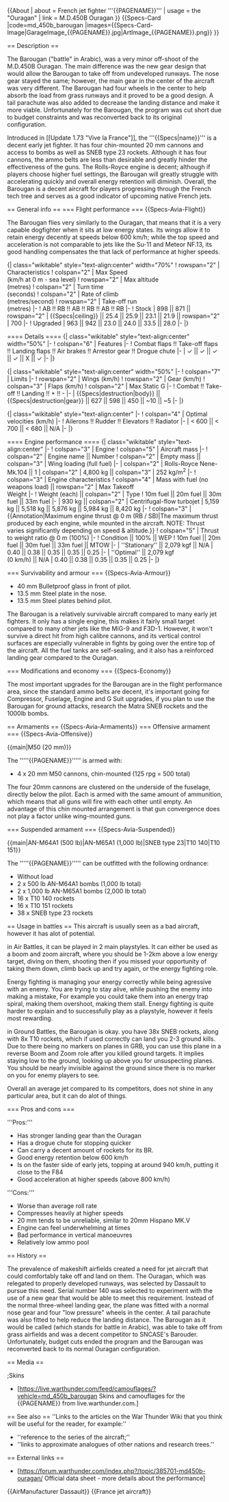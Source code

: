 {{About
| about = French jet fighter '''{{PAGENAME}}'''
| usage = the "Ouragan"
| link = M.D.450B Ouragan
}}
{{Specs-Card
|code=md_450b_barougan
|images={{Specs-Card-Image|GarageImage_{{PAGENAME}}.jpg|ArtImage_{{PAGENAME}}.png}}
}}

== Description ==
<!-- ''In the description, the first part should be about the history of and the creation and combat usage of the aircraft, as well as its key features. In the second part, tell the reader about the aircraft in the game. Insert a screenshot of the vehicle, so that if the novice player does not remember the vehicle by name, he will immediately understand what kind of vehicle the article is talking about.'' -->
The Barougan ("battle" in Arabic),  was a very minor off-shoot of the M.D.450B Ouragan. The main difference was the new gear design that would allow the Barougan to take off from undeveloped runways. The nose gear stayed the same; however, the main gear in the center of the aircraft was very different. The Barougan had four wheels in the center to help absorb the load from grass runways and it proved to be a good design. A tail parachute was also added to decrease the landing distance and make it more viable. Unfortunately for the Barougan, the program was cut short due to budget constraints and was reconverted back to its original configuration.

Introduced in [[Update 1.73 "Vive la France"]], the '''{{Specs|name}}''' is a decent early jet fighter. It has four chin-mounted 20 mm cannons and access to bombs as well as SNEB type 23 rockets. Although it has four cannons, the ammo belts are less than desirable and greatly hinder the effectiveness of the guns. The Rolls-Royce engine is decent; although if players choose higher fuel settings, the Barougan will greatly struggle with accelerating quickly and overall energy retention will diminish. Overall, the Barougan is a decent aircraft for players progressing through the French tech tree and serves as a good indicator of upcoming native French jets.

== General info ==
=== Flight performance ===
{{Specs-Avia-Flight}}
<!-- ''Describe how the aircraft behaves in the air. Speed, manoeuvrability, acceleration and allowable loads - these are the most important characteristics of the vehicle.'' -->
The Barougan flies very similarly to the Ouragan, that means that it is a very capable dogfighter when it sits at low energy states. Its wings allow it to retain energy decently at speeds below 600 km/h; while the top speed and acceleration is not comparable to jets like the Su-11 and Meteor NF.13, its good handling compensates the that lack of performance at higher speeds.

{| class="wikitable" style="text-align:center" width="70%"
! rowspan="2" | Characteristics
! colspan="2" | Max Speed<br>(km/h at 0 m - sea level)
! rowspan="2" | Max altitude<br>(metres)
! colspan="2" | Turn time<br>(seconds)
! colspan="2" | Rate of climb<br>(metres/second)
! rowspan="2" | Take-off run<br>(metres)
|-
! AB !! RB !! AB !! RB !! AB !! RB
|-
! Stock
| 898 || 871 || rowspan="2" | {{Specs|ceiling}} || 25.4 || 25.9 || 23.1 || 21.9 || rowspan="2" | 700
|-
! Upgraded
| 963 || 942 || 23.0 || 24.0 || 33.5 || 28.0
|-
|}

==== Details ====
{| class="wikitable" style="text-align:center" width="50%"
|-
! colspan="6" | Features
|-
! Combat flaps !! Take-off flaps !! Landing flaps !! Air brakes !! Arrestor gear !! Drogue chute
|-
| ✓ || ✓ || ✓ || ✓ || X || ✓     <!-- ✓ -->
|-
|}

{| class="wikitable" style="text-align:center" width="50%"
|-
! colspan="7" | Limits
|-
! rowspan="2" | Wings (km/h)
! rowspan="2" | Gear (km/h)
! colspan="3" | Flaps (km/h)
! colspan="2" | Max Static G
|-
! Combat !! Take-off !! Landing !! + !! -
|-
| {{Specs|destruction|body}} || {{Specs|destruction|gear}} || 627 || 598 || 450 || ~10 || ~5
|-
|}

{| class="wikitable" style="text-align:center"
|-
! colspan="4" | Optimal velocities (km/h)
|-
! Ailerons !! Rudder !! Elevators !! Radiator
|-
| < 600 || < 700 || < 680 || N/A
|-
|}

==== Engine performance ====
{| class="wikitable" style="text-align:center"
|-
! colspan="3" | Engine
! colspan="5" | Aircraft mass
|-
! colspan="2" | Engine name || Number
! colspan="2" | Empty mass || colspan="3" | Wing loading (full fuel)
|-
| colspan="2" | Rolls-Royce Nene-Mk.104 || 1
| colspan="2" | 4,800 kg || colspan="3" | 252 kg/m<sup>2</sup>
|-
! colspan="3" | Engine characteristics
! colspan="4" | Mass with fuel (no weapons load) || rowspan="2" | Max Takeoff<br />Weight
|-
! Weight (each) || colspan="2" | Type
! 10m fuel || 20m fuel || 30m fuel || 33m fuel
|-
| 930 kg || colspan="2" | Centrifugal-flow turbojet
| 5,159 kg || 5,518 kg || 5,876 kg || 5,984 kg || 8,420 kg
|-
! colspan="3" | {{Annotation|Maximum engine thrust @ 0 m (RB / SB)|The maximum thrust produced by each engine, while mounted in the aircraft. NOTE: Thrust varies significantly depending on speed & altitude.}}
! colspan="5" | Thrust to weight ratio @ 0 m (100%)
|-
! Condition || 100% || WEP
! 10m fuel || 20m fuel || 30m fuel || 33m fuel || MTOW
|-
| ''Stationary'' || 2,079 kgf || N/A
| 0.40 || 0.38 || 0.35 || 0.35 || 0.25
|-
| ''Optimal'' || 2,079 kgf<br />(0 km/h) || N/A
| 0.40 || 0.38 || 0.35 || 0.35 || 0.25
|-
|}

=== Survivability and armour ===
{{Specs-Avia-Armour}}
<!-- ''Examine the survivability of the aircraft. Note how vulnerable the structure is and how secure the pilot is, whether the fuel tanks are armoured, etc. Describe the armour, if there is any, and also mention the vulnerability of other critical aircraft systems.'' -->

* 40 mm Bulletproof glass in front of pilot.
* 13.5 mm Steel plate in the nose.
* 13.5 mm Steel plates behind pilot.

The Barougan is a relatively survivable aircraft compared to many early jet fighters. It only has a single engine, this makes it fairly small target compared to many other jets like the MiG-9 and F3D-1. However, it won't survive a direct hit from high calibre cannons, and its vertical control surfaces are especially vulnerable in fights by going over the entire top of the aircraft. All the fuel tanks are self-sealing, and it also has a reinforced landing gear compared to the Ouragan.

=== Modifications and economy ===
{{Specs-Economy}}

The most important upgrades for the Barougan are in the flight performance area, since the standard ammo belts are decent, it's important going for Compressor, Fuselage, Engine and G Suit upgrades, if you plan to use the Barougan for ground attacks, research the Matra SNEB rockets and the 1000lb bombs.

== Armaments ==
{{Specs-Avia-Armaments}}
=== Offensive armament ===
{{Specs-Avia-Offensive}}
<!-- ''Describe the offensive armament of the aircraft, if any. Describe how effective the cannons and machine guns are in a battle, and also what belts or drums are better to use. If there is no offensive weaponry, delete this subsection.'' -->
{{main|M50 (20 mm)}}

The '''''{{PAGENAME}}''''' is armed with:

* 4 x 20 mm M50 cannons, chin-mounted (125 rpg = 500 total)

The four 20mm cannons are clustered on the underside of the fuselage, directly below the pilot. Each is armed with the same amount of ammunition, which means that all guns will fire with each other until empty. An advantage of this chin mounted arrangement is that gun convergence does not play a factor unlike wing-mounted guns.

=== Suspended armament ===
{{Specs-Avia-Suspended}}
<!-- ''Describe the aircraft's suspended armament: additional cannons under the wings, bombs, rockets and torpedoes. This section is especially important for bombers and attackers. If there is no suspended weaponry remove this subsection.'' -->
{{main|AN-M64A1 (500 lb)|AN-M65A1 (1,000 lb)|SNEB type 23|T10 140|T10 151}}

The '''''{{PAGENAME}}''''' can be outfitted with the following ordnance:

* Without load
* 2 x 500 lb AN-M64A1 bombs (1,000 lb total)
* 2 x 1,000 lb AN-M65A1 bombs (2,000 lb total)
* 16 x T10 140 rockets
* 16 x T10 151 rockets
* 38 x SNEB type 23 rockets

== Usage in battles ==
This aircraft is usually seen as a bad aircraft, however it has alot of potential.

in Air Battles, it can be played in 2 main playstyles. It can either be used as a boom and zoom aircraft, where you should be 1-2km above a low energy target, diving on them, shooting then if you missed your opportunity of taking them down, climb back up and try again, or the energy fighting role.

Energy fighting is managing your energy correctly while being agressive with an enemy. You are trying to stay alive, while pushing the enemy into making a mistake, For example you could take them into an energy trap spiral, making them overshoot, making them stall. Energy fighting is quite harder to explain and to successfully play as a playstyle, however it feels most rewarding.

in Ground Battles, the Barougan is okay. you have 38x SNEB rockets, along with 8x T10 rockets, which if used correctly can land you 2-3 ground kills. Due to there being no markers on planes in GRB, you can use this plane in a reverse Boom and Zoom role after you killed ground targets. It implies staying low to the ground, looking up above you for unsuspecting planes. You should be nearly invisible against the ground since there is no marker on you for enemy players to see.

Overall an average jet compared to its competitors, does not shine in any particular area, but it can do alot of things.

=== Pros and cons ===
<!-- ''Summarise and briefly evaluate the vehicle in terms of its characteristics and combat effectiveness. Mark its pros and cons in the bulleted list. Try not to use more than 6 points for each of the characteristics. Avoid using categorical definitions such as "bad", "good" and the like - use substitutions with softer forms such as "inadequate" and "effective".'' -->

'''Pros:'''

* Has stronger landing gear than the Ouragan
* Has a drogue chute for stopping quicker
* Can carry a decent amount of rockets for its BR.
* Good energy retention below 600 km/h
* Is on the faster side of early jets, topping at around 940 km/h, putting it close to the F84
* Good acceleration at higher speeds (above 800 km/h)

'''Cons:'''

* Worse than average roll rate
* Compresses heavily at higher speeds
* 20 mm tends to be unreliable, similar to 20mm Hispano MK.V
* Engine can feel underwhelming at times
* Bad performance in vertical manoeuvres
* Relatively low ammo pool

== History ==
<!-- ''Describe the history of the creation and combat usage of the aircraft in more detail than in the introduction. If the historical reference turns out to be too long, take it to a separate article, taking a link to the article about the vehicle and adding a block "/History" (example: <nowiki>https://wiki.warthunder.com/(Vehicle-name)/History</nowiki>) and add a link to it here using the <code>main</code> template. Be sure to reference text and sources by using <code><nowiki><ref></ref></nowiki></code>, as well as adding them at the end of the article with <code><nowiki><references /></nowiki></code>. This section may also include the vehicle's dev blog entry (if applicable) and the in-game encyclopedia description (under <code><nowiki>=== In-game description ===</nowiki></code>, also if applicable).'' -->
The prevalence of makeshift airfields created a need for jet aircraft that could comfortably take off and land on them. The Ouragan, which was relegated to properly developed runways, was selected by Dassault to pursue this need. Serial number 140 was selected to experiment with the use of a new gear that would be able to meet this requirement. Instead of the normal three-wheel landing gear, the plane was fitted with a normal nose gear and four "low pressure" wheels in the center. A tail parachute was also fitted to help reduce the landing distance. The Barougan as it would be called (which stands for battle in Arabic), was able to take off from grass airfields and was a decent competitor to SNCASE's Barouder. Unfortunately, budget cuts ended the program and the Barougan was reconverted back to its normal Ouragan configuration.

== Media ==
<!-- ''Excellent additions to the article would be video guides, screenshots from the game, and photos.'' -->

;Skins

* [https://live.warthunder.com/feed/camouflages/?vehicle=md_450b_barougan Skins and camouflages for the {{PAGENAME}} from live.warthunder.com.]

== See also ==
''Links to the articles on the War Thunder Wiki that you think will be useful for the reader, for example:''

* ''reference to the series of the aircraft;''
* ''links to approximate analogues of other nations and research trees.''

== External links ==
<!-- ''Paste links to sources and external resources, such as:''
* ''topic on the official game forum;''
* ''other literature.'' -->

* [https://forum.warthunder.com/index.php?/topic/385701-md450b-ouragan/ Official data sheet - more details about the performance]

{{AirManufacturer Dassault}}
{{France jet aircraft}}